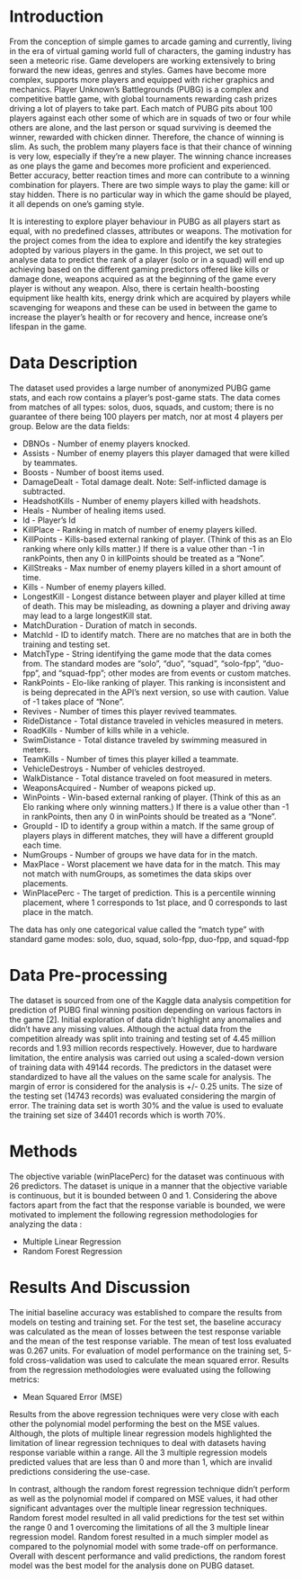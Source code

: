 # Introduction

From the conception of simple games to arcade gaming and currently, living in the era of virtual gaming world
full of characters, the gaming industry has seen a meteoric rise. Game developers are working extensively to bring
forward the new ideas, genres and styles. Games have become more complex, supports more players and equipped
with richer graphics and mechanics. Player Unknown’s Battlegrounds (PUBG) is a complex and competitive
battle game, with global tournaments rewarding cash prizes driving a lot of players to take part. Each match of
PUBG pits about 100 players against each other some of which are in squads of two or four while others are alone,
and the last person or squad surviving is deemed the winner, rewarded with chicken dinner. Therefore, the chance
of winning is slim. As such, the problem many players face is that their chance of winning is very low, especially
if they’re a new player. The winning chance increases as one plays the game and becomes more proficient and
experienced. Better accuracy, better reaction times and more can contribute to a winning combination for players.
There are two simple ways to play the game: kill or stay hidden. There is no particular way in which the game
should be played, it all depends on one’s gaming style.

It is interesting to explore player behaviour in PUBG as all players start as equal, with no predefined classes,
attributes or weapons. The motivation for the project comes from the idea to explore and identify the key
strategies adopted by various players in the game. In this project, we set out to analyse data to predict the rank of a
player (solo or in a squad) will end up achieving based on the different gaming predictors offered like kills or
damage done, weapons acquired as at the beginning of the game every player is without any weapon. Also, there
is certain health-boosting equipment like health kits, energy drink which are acquired by players while scavenging
for weapons and these can be used in between the game to increase the player’s health or for recovery and hence,
increase one’s lifespan in the game.

# Data Description

The dataset used provides a large number of anonymized PUBG game stats, and each row contains a player’s
post-game stats. The data comes from matches of all types: solos, duos, squads, and custom; there is no guarantee
of there being 100 players per match, nor at most 4 players per group. Below are the data fields:

+ DBNOs - Number of enemy players knocked.
+ Assists - Number of enemy players this player damaged that were killed by teammates.
+ Boosts - Number of boost items used.
+ DamageDealt - Total damage dealt. Note: Self-inflicted damage is subtracted.
+ HeadshotKills - Number of enemy players killed with headshots.
+ Heals - Number of healing items used.
+ Id - Player’s Id
+ KillPlace - Ranking in match of number of enemy players killed.
+ KillPoints - Kills-based external ranking of player. (Think of this as an Elo ranking where only kills
matter.) If there is a value other than -1 in rankPoints, then any 0 in killPoints should be treated as a
“None”.
+ KillStreaks - Max number of enemy players killed in a short amount of time.
+ Kills - Number of enemy players killed.
+ LongestKill - Longest distance between player and player killed at time of death. This may be misleading,
as downing a player and driving away may lead to a large longestKill stat.
+ MatchDuration - Duration of match in seconds.
+ MatchId - ID to identify match. There are no matches that are in both the training and testing set.
+ MatchType - String identifying the game mode that the data comes from. The standard modes are “solo”,
“duo”, “squad”, “solo-fpp”, “duo-fpp”, and “squad-fpp”; other modes are from events or custom matches.
+ RankPoints - Elo-like ranking of player. This ranking is inconsistent and is being deprecated in the API’s
next version, so use with caution. Value of -1 takes place of “None”.
+ Revives - Number of times this player revived teammates.
+ RideDistance - Total distance traveled in vehicles measured in meters.
+ RoadKills - Number of kills while in a vehicle.
+ SwimDistance - Total distance traveled by swimming measured in meters.
+ TeamKills - Number of times this player killed a teammate.
+ VehicleDestroys - Number of vehicles destroyed.
+ WalkDistance - Total distance traveled on foot measured in meters.
+ WeaponsAcquired - Number of weapons picked up.
+ WinPoints - Win-based external ranking of player. (Think of this as an Elo ranking where only winning
matters.) If there is a value other than -1 in rankPoints, then any 0 in winPoints should be treated as a
“None”.
+ GroupId - ID to identify a group within a match. If the same group of players plays in different matches,
they will have a different groupId each time.
+ NumGroups - Number of groups we have data for in the match.
+ MaxPlace - Worst placement we have data for in the match. This may not match with numGroups, as
sometimes the data skips over placements.
+ WinPlacePerc - The target of prediction. This is a percentile winning placement, where 1 corresponds to
1st place, and 0 corresponds to last place in the match.

The data has only one categorical value called the “match type” with standard game modes: solo, duo,
squad, solo-fpp, duo-fpp, and squad-fpp

# Data Pre-processing
The dataset is sourced from one of the Kaggle data analysis competition for prediction of PUBG final winning
position depending on various factors in the game [2]. Initial exploration of data didn’t highlight any anomalies
and didn’t have any missing values. Although the actual data from the competition already was split into training
and testing set of 4.45 million records and 1.93 million records respectively. However, due to hardware limitation,
the entire analysis was carried out using a scaled-down version of training data with 49144 records. The predictors
in the dataset were standardized to have all the values on the same scale for analysis.
The margin of error is considered for the analysis is +/- 0.25 units. The size of the testing set (14743 records) was
evaluated considering the margin of error. The training data set is worth 30% and the value is used to evaluate the
training set size of 34401 records which is worth 70%.

# Methods
The objective variable (winPlacePerc) for the dataset was continuous with 26 predictors. The dataset is unique in a
manner that the objective variable is continuous, but it is bounded between 0 and 1. Considering the above factors
apart from the fact that the response variable is bounded, we were motivated to implement the following
regression methodologies for analyzing the data :

+ Multiple Linear Regression
+ Random Forest Regression

# Results And Discussion

The initial baseline accuracy was established to compare the results from models on testing and training set. For the
test set, the baseline accuracy was calculated as the mean of losses between the test response variable and the mean of
the test response variable. The mean of test loss evaluated was 0.267 units. For evaluation of model performance on
the training set, 5-fold cross-validation was used to calculate the mean squared error.
Results from the regression methodologies were evaluated using the following metrics:

+ Mean Squared Error (MSE)

Results from the above regression techniques were very close with each other the polynomial model performing
the best on the MSE values. Although, the plots of multiple linear regression models highlighted the limitation of
linear regression techniques to deal with datasets having response variable within a range. All the 3 multiple
regression models predicted values that are less than 0 and more than 1, which are invalid predictions considering
the use-case.

In contrast, although the random forest regression technique didn’t perform as well as the polynomial model if
compared on MSE values, it had other significant advantages over the multiple linear regression techniques.
Random forest model resulted in all valid predictions for the test set within the range 0 and 1 overcoming the
limitations of all the 3 multiple linear regression model. Random forest resulted in a much
simpler model as compared to the polynomial model with some trade-off on performance. Overall with descent
performance and valid predictions, the random forest model was the best model for the analysis done on PUBG
dataset.
